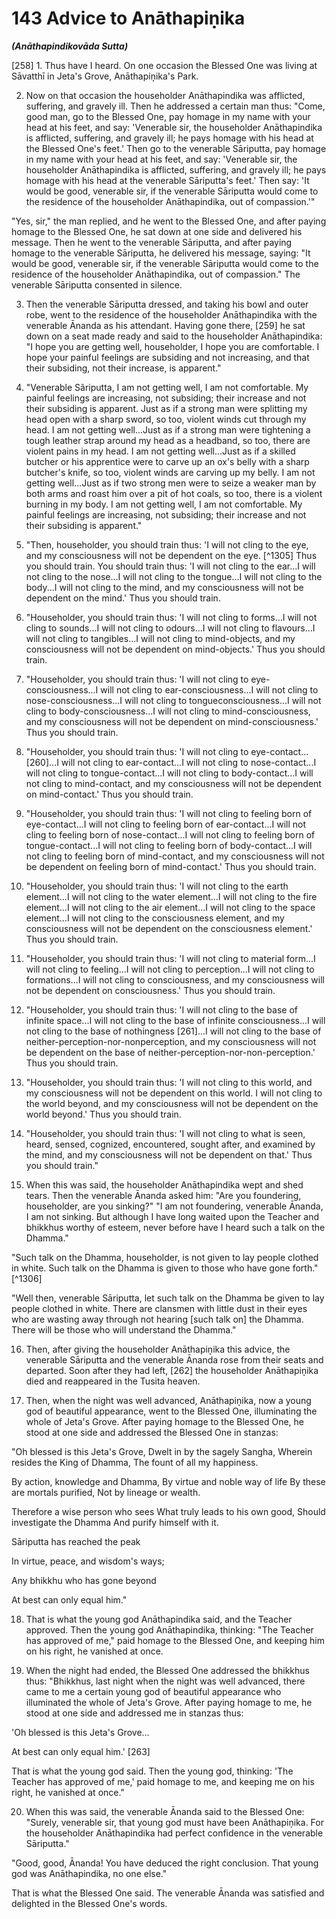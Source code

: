 # 143 Advice to Anāthapiṇ̣ika
***(Anāthapindikovāda Sutta)***

[258] 1. Thus have I heard. On one occasion the Blessed One was living at Sāvatthī in Jeta's Grove, Anāthapiṇ̣ika's Park.

2. Now on that occasion the householder Anāthapindika was afflicted, suffering, and gravely ill. Then he addressed a certain man thus: "Come, good man, go to the Blessed One, pay homage in my name with your head at his feet, and say: 'Venerable sir, the householder Anāthapindika is afflicted, suffering, and gravely ill; he pays homage with his head at the Blessed One's feet.' Then go to the venerable Sāriputta, pay homage in my name with your head at his feet, and say: 'Venerable sir, the householder Anāthapindika is afflicted, suffering, and gravely ill; he pays homage with his head at the venerable Sāriputta's feet.' Then say: 'It would be good, venerable sir, if the venerable Sāriputta would come to the residence of the householder Anāthapindika, out of compassion.'"

"Yes, sir," the man replied, and he went to the Blessed One, and after paying homage to the Blessed One, he sat down at one side and delivered his message. Then he went to the venerable Sāriputta, and after paying homage to the venerable Sāriputta, he delivered his message, saying: "It would be good, venerable sir, if the venerable Sāriputta would come to the residence of the householder Anāthapindika, out of compassion." The venerable Sāriputta consented in silence.

3. Then the venerable Sāriputta dressed, and taking his bowl and outer robe, went to the residence of the householder Anāthapindika with the venerable Ānanda as his attendant. Having gone there, [259] he sat down on a seat made ready and said to the householder Anāthapindika: "I hope you are getting well, householder, I hope you are comfortable. I hope your
painful feelings are subsiding and not increasing, and that their subsiding, not their increase, is apparent."

4. "Venerable Sãriputta, I am not getting well, I am not comfortable. My painful feelings are increasing, not subsiding; their increase and not their subsiding is apparent. Just as if a strong man were splitting my head open with a sharp sword, so too, violent winds cut through my head. I am not getting well...Just as if a strong man were tightening a tough leather strap around my head as a headband, so too, there are violent pains in my head. I am not getting well...Just as if a skilled butcher or his apprentice were to carve up an ox's belly with a sharp butcher's knife, so too, violent winds are carving up my belly. I am not getting well...Just as if two strong men were to seize a weaker man by both arms and roast him over a pit of hot coals, so too, there is a violent burning in my body. I am not getting well, I am not comfortable. My painful feelings are increasing, not subsiding; their increase and not their subsiding is apparent."

5. "Then, householder, you should train thus: 'I will not cling to the eye, and my consciousness will not be dependent on the eye. [^1305] Thus you should train. You should train thus: 'I will not cling to the ear...I will not cling to the nose...I will not cling to the tongue...I will not cling to the body...I will not cling to the mind, and my consciousness will not be dependent on the mind.' Thus you should train.

6. "Householder, you should train thus: 'I will not cling to forms...I will not cling to sounds...I will not cling to odours...I will not cling to flavours...I will not cling to tangibles...I will not cling to mind-objects, and my consciousness will not be dependent on mind-objects.' Thus you should train.

7. "Householder, you should train thus: 'I will not cling to eye-consciousness...I will not cling to ear-consciousness...I will not cling to nose-consciousness...I will not cling to tongueconsciousness...I will not cling to body-consciousness...I will not cling to mind-consciousness, and my consciousness will not be dependent on mind-consciousness.' Thus you should train.

8. "Householder, you should train thus: 'I will not cling to eye-contact...[260]...I will not cling to ear-contact...I will not cling to nose-contact...I will not cling to tongue-contact...I will not cling to body-contact...I will not cling to mind-contact, and
my consciousness will not be dependent on mind-contact.' Thus you should train.

9. "Householder, you should train thus: 'I will not cling to feeling born of eye-contact...I will not cling to feeling born of ear-contact...I will not cling to feeling born of nose-contact...I will not cling to feeling born of tongue-contact...I will not cling to feeling born of body-contact...I will not cling to feeling born of mind-contact, and my consciousness will not be dependent on feeling born of mind-contact.' Thus you should train.

10. "Householder, you should train thus: 'I will not cling to the earth element...I will not cling to the water element...I will not cling to the fire element...I will not cling to the air element...I will not cling to the space element...I will not cling to the consciousness element, and my consciousness will not be dependent on the consciousness element.' Thus you should train.

11. "Householder, you should train thus: 'I will not cling to material form...I will not cling to feeling...I will not cling to perception...I will not cling to formations...I will not cling to consciousness, and my consciousness will not be dependent on consciousness.' Thus you should train.

12. "Householder, you should train thus: 'I will not cling to the base of infinite space...I will not cling to the base of infinite consciousness...I will not cling to the base of nothingness [261]...I will not cling to the base of neither-perception-nor-nonperception, and my consciousness will not be dependent on the base of neither-perception-nor-non-perception.' Thus you should train.

13. "Householder, you should train thus: 'I will not cling to this world, and my consciousness will not be dependent on this world. I will not cling to the world beyond, and my consciousness will not be dependent on the world beyond.' Thus you should train.

14. "Householder, you should train thus: 'I will not cling to what is seen, heard, sensed, cognized, encountered, sought after, and examined by the mind, and my consciousness will not be dependent on that.' Thus you should train."

15. When this was said, the householder Anāthapindika wept and shed tears. Then the venerable Ānanda asked him: "Are you foundering, householder, are you sinking?"
"I am not foundering, venerable Ānanda, I am not sinking. But although I have long waited upon the Teacher and bhikkhus worthy of esteem, never before have I heard such a talk on the Dhamma."

"Such talk on the Dhamma, householder, is not given to lay people clothed in white. Such talk on the Dhamma is given to those who have gone forth." [^1306]

"Well then, venerable Sāriputta, let such talk on the Dhamma be given to lay people clothed in white. There are clansmen with little dust in their eyes who are wasting away through not hearing [such talk on] the Dhamma. There will be those who will understand the Dhamma."

16. Then, after giving the householder Anāthapiṇ̣ika this advice, the venerable Sāriputta and the venerable Ānanda rose from their seats and departed. Soon after they had left, [262] the householder Anāthapiṇ̣ika died and reappeared in the Tusita heaven.

17. Then, when the night was well advanced, Anāthapiṇ̣ika, now a young god of beautiful appearance, went to the Blessed One, illuminating the whole of Jeta's Grove. After paying homage to the Blessed One, he stood at one side and addressed the Blessed One in stanzas:

"Oh blessed is this Jeta's Grove, Dwelt in by the sagely Sangha, Wherein resides the King of Dhamma, The fount of all my happiness.

By action, knowledge and Dhamma, By virtue and noble way of life By these are mortals purified, Not by lineage or wealth.

Therefore a wise person who sees What truly leads to his own good, Should investigate the Dhamma And purify himself with it.

Sāriputta has reached the peak

In virtue, peace, and wisdom's ways;

Any bhikkhu who has gone beyond

At best can only equal him."

18. That is what the young god Anāthapindika said, and the Teacher approved. Then the young god Anāthapindika, thinking: "The Teacher has approved of me," paid homage to the Blessed One, and keeping him on his right, he vanished at once.

19. When the night had ended, the Blessed One addressed the bhikkhus thus: "Bhikkhus, last night when the night was well advanced, there came to me a certain young god of beautiful appearance who illuminated the whole of Jeta's Grove. After paying homage to me, he stood at one side and addressed me in stanzas thus:

'Oh blessed is this Jeta's Grove...

At best can only equal him.' [263]

That is what the young god said. Then the young god, thinking: 'The Teacher has approved of me,' paid homage to me, and keeping me on his right, he vanished at once."

20. When this was said, the venerable Ānanda said to the Blessed One: "Surely, venerable sir, that young god must have been Anāthapiṇ̣ika. For the householder Anāthapindika had perfect confidence in the venerable Sāriputta."

"Good, good, Ānanda! You have deduced the right conclusion. That young god was Anāthapindika, no one else."

That is what the Blessed One said. The venerable Ānanda was satisfied and delighted in the Blessed One's words.